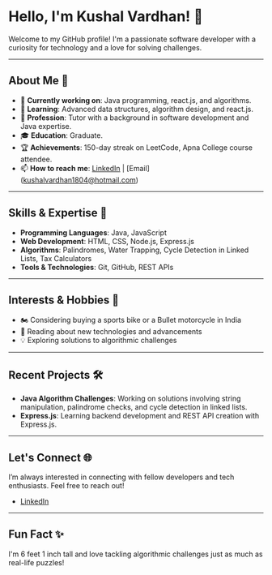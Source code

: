 # Hello, I'm Kushal Vardhan! 👋

Welcome to my GitHub profile! I'm a passionate software developer with a curiosity for technology and a love for solving challenges.

---

## About Me 🌟

- 🔭 **Currently working on**: Java programming, react.js, and algorithms.
- 🌱 **Learning**: Advanced data structures, algorithm design, and react.js.
- 💼 **Profession**: Tutor with a background in software development and Java expertise.
- 🎓 **Education**: Graduate.
- 🏆 **Achievements**: 150-day streak on LeetCode, Apna College course attendee.
- 📫 **How to reach me**: [LinkedIn](https://www.linkedin.com/in/kushalvardhan1804/) | [Email] (kushalvardhan1804@hotmail.com)

---

## Skills & Expertise 🚀

- **Programming Languages**: Java, JavaScript
- **Web Development**: HTML, CSS, Node.js, Express.js
- **Algorithms**: Palindromes, Water Trapping, Cycle Detection in Linked Lists, Tax Calculators
- **Tools & Technologies**: Git, GitHub, REST APIs

---

## Interests & Hobbies 🎯

- 🏍️ Considering buying a sports bike or a Bullet motorcycle in India
- 📘 Reading about new technologies and advancements
- 💡 Exploring solutions to algorithmic challenges

---

## Recent Projects 🛠️

- **Java Algorithm Challenges**: Working on solutions involving string manipulation, palindrome checks, and cycle detection in linked lists.
- **Express.js**: Learning backend development and REST API creation with Express.js.

---

## Let's Connect 🌐

I’m always interested in connecting with fellow developers and tech enthusiasts. Feel free to reach out!

- [LinkedIn](https://www.linkedin.com/in/kushalvardhan1804/)


---

## Fun Fact ✨

I'm 6 feet 1 inch tall and love tackling algorithmic challenges just as much as real-life puzzles!
